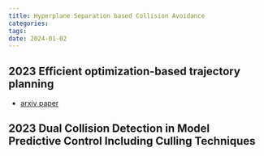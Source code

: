```yaml
---
title: Hyperplane Separation based Collision Avoidance
categories: 
tags: 
date: 2024-01-02
---
```


## 2023 Efficient optimization-based trajectory planning

- [arxiv paper](https://arxiv.org/abs/2312.17440)


## 2023 Dual Collision Detection in Model Predictive Control Including Culling Techniques